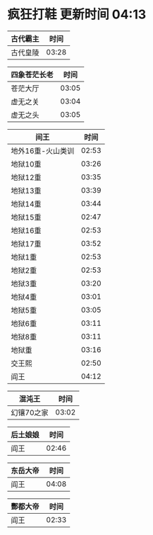 # 疯狂打鞋 更新时间 04:13

| 古代霸主   | 时间    |
|--------|-------|
| 古代皇陵 | 03:28 |

| 四象苍茫长老   | 时间    |
|--------|-------|
| 苍茫大厅 | 03:05 |
| 虚无之关 | 03:04 |
| 虚无之头 | 03:05 |

| 间王   | 时间    |
|--------|-------|
| 地外16重-火山类训 | 02:53 |
| 地狱10重 | 03:26 |
| 地狱12重 | 03:35 |
| 地狱13重 | 03:39 |
| 地狱14重 | 03:44 |
| 地狱15重 | 02:47 |
| 地狱16重 | 02:53 |
| 地狱17重 | 03:52 |
| 地狱1重 | 02:53 |
| 地狱2重 | 02:53 |
| 地狱3重 | 03:20 |
| 地狱4重 | 03:01 |
| 地狱5重 | 03:05 |
| 地狱6重 | 03:11 |
| 地狱8重 | 03:11 |
| 地狱重 | 03:16 |
| 交王熙 | 02:50 |
| 阎王 | 04:12 |

| 混沌王   | 时间    |
|--------|-------|
| 幻镶70之家 | 03:02 |

| 后土娘娘   | 时间    |
|--------|-------|
| 阎王 | 02:46 |

| 东岳大帝   | 时间    |
|--------|-------|
| 阎王 | 04:08 |

| 酆都大帝   | 时间    |
|--------|-------|
| 阎王 | 02:33 |